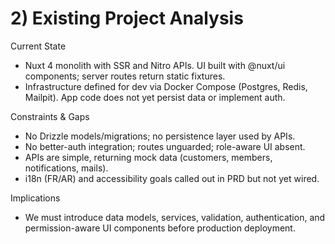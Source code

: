 # 2) Existing Project Analysis
Current State
- Nuxt 4 monolith with SSR and Nitro APIs. UI built with @nuxt/ui components; server routes return static fixtures.
- Infrastructure defined for dev via Docker Compose (Postgres, Redis, Mailpit). App code does not yet persist data or implement auth.

Constraints & Gaps
- No Drizzle models/migrations; no persistence layer used by APIs.
- No better-auth integration; routes unguarded; role-aware UI absent.
- APIs are simple, returning mock data (customers, members, notifications, mails).
- i18n (FR/AR) and accessibility goals called out in PRD but not yet wired.

Implications
- We must introduce data models, services, validation, authentication, and permission-aware UI components before production deployment.
